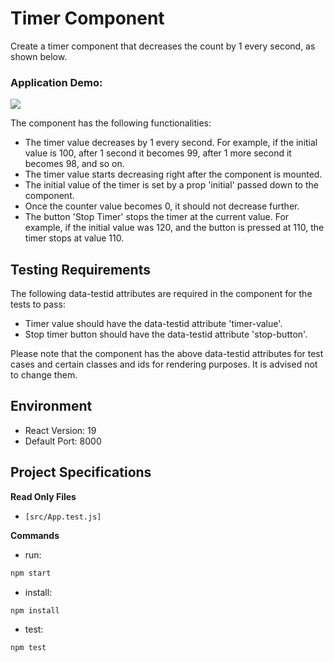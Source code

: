 # Timer Component

Create a timer component that decreases the count by 1 every second, as shown below.

### Application Demo:

![](https://hrcdn.net/s3_pub/istreet-assets/9-milHrQxA-xiIu-2QYR2A/timer-cropped.gif)

The component has the following functionalities:

- The timer value decreases by 1 every second. For example, if the initial value is 100, after 1 second it becomes 99, after 1 more second it becomes 98, and so on.
- The timer value starts decreasing right after the component is mounted.
- The initial value of the timer is set by a prop 'initial' passed down to the component.
- Once the counter value becomes 0, it should not decrease further.
- The button 'Stop Timer' stops the timer at the current value. For example, if the initial value was 120, and the button is pressed at 110, the timer stops at value 110.

 
## Testing Requirements

The following data-testid attributes are required in the component for the tests to pass:

- Timer value should have the data-testid attribute 'timer-value'.
- Stop timer button should have the data-testid attribute 'stop-button'.

Please note that the component has the above data-testid attributes for test cases and certain classes and ids for rendering purposes. It is advised not to change them.

## Environment 

- React Version: 19
- Default Port: 8000

## Project Specifications 

**Read Only Files**
- `[src/App.test.js]`

**Commands**
- run: 
```bash
npm start
```
- install: 
```bash
npm install
```
- test: 
```bash
npm test
```



